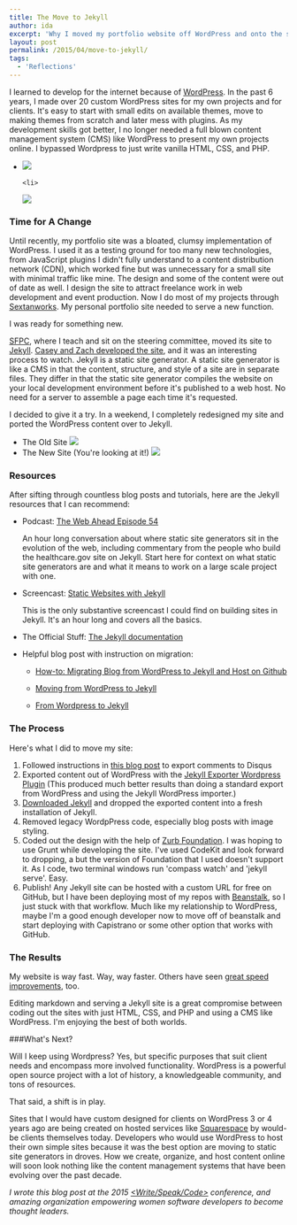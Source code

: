 ```yaml
---
title: The Move to Jekyll
author: ida
excerpt: 'Why I moved my portfolio website off WordPress and onto the static site generator Jekyll, including links to the best resources on the topic. '
layout: post
permalink: /2015/04/move-to-jekyll/
tags:
  - 'Reflections'
---
```


I learned to develop for the internet because of [WordPress](https://wordpress.org/). In the past 6 years, I made over 20 custom WordPress sites for my own projects and for clients. It's easy to start with small edits on available themes, move to making themes from scratch and later mess with plugins. As my development skills got better, I no longer needed a full blown content management system (CMS) like WordPress to present my own projects online. I bypassed Wordpress to just write vanilla HTML, CSS, and PHP. 


<ul class="small-block-grid-2">

<li>
<img class="block-th" src="{{ site.baseurl }}/images//2015/wordpress.jpg" />
    </li>

    <li>
<img class="block-th" src="{{ site.baseurl }}/images//2015/jekyll.png" />
    </li>

</ul>



### Time for A Change

Until recently, my portfolio site was a bloated, clumsy implementation of WordPress. I used it as a testing ground for too many new technologies, from JavaScript plugins I didn't fully understand to a content distribution network (CDN), which worked fine but was unnecessary for a small site with minimal traffic like mine. The design and some of the content were out of date as well. I design the site to attract freelance work in web development and event production. Now I do most of my projects through [Sextanworks](http://sextant.works/). My personal portfolio site needed to serve a new function.

I was ready for something new.

[SFPC](http://sfpc.io/), where I teach and sit on the steering committee, moved its site to [Jekyll](http://jekyllrb.com/). [Casey and Zach developed the site](https://github.com/SFPC/sfpc.github.io), and it was an interesting process to watch. Jekyll is a static site generator. A static site generator is like a CMS in that the content, structure, and style of a site are in separate files. They differ in that the static site generator compiles the website on your local development environment before it's published to a web host. No need for a server to assemble a page each time it's requested.  

I decided to give it a try. In a weekend, I completely redesigned my site and ported the WordPress content over to Jekyll.


<ul class="small-block-grid-2">

<li>
The Old Site
<img class="block-th" src="{{ site.baseurl }}/images//2015/2015-03-21_OldPortfolioSite_BlogPost.jpg" />
</li>

<li>
The New Site (You're looking at it!)
<img class="block-th" src="{{ site.baseurl }}/images//2015/2015-03-21_NewWebsite_BlogPost.jpg" />
</li>

</ul>


### Resources

After sifting through countless blog posts and tutorials, here are the Jekyll resources that I can recommend:

* Podcast: [The Web Ahead Episode 54](http://www.thewebahead.net/54)
    
    An hour long conversation about where static site generators sit in the evolution of the web, including commentary from the people who build the healthcare.gov site on Jekyll. Start here for context on what static site generators are and what it means to work on a large scale project with one.
* Screencast: [Static Websites with Jekyll](http://www.pluralsight.com/courses/static-websites-with-jekyll)
    
    This is the only substantive screencast I could find on building sites in Jekyll. It's an hour long and covers all the basics.

* The Official Stuff: [The Jekyll documentation](http://jekyllrb.com/docs/home/)

* Helpful blog post with instruction on migration: 

    - [How-to: Migrating Blog from WordPress to Jekyll and Host on Github](http://www.girliemac.com/blog/2013/12/27/wordpress-to-jekyll/)

    - [Moving from WordPress to Jekyll](http://red-team-design.com/moving-from-wordpress-to-jekyll/)

    - [From Wordpress to Jekyll](http://blog.8thcolor.com/en/2014/05/migrate-from-wordpress/)





### The Process

Here's what I did to move my site:

1. Followed instructions in [this blog post](http://www.girliemac.com/blog/2013/12/27/wordpress-to-jekyll/) to export comments to Disqus
2. Exported content out of WordPress with the [Jekyll Exporter Wordpress Plugin](https://wordpress.org/plugins/jekyll-exporter/) (This produced much better results than doing a standard export from WordPress and using the Jekyll WordPress importer.)
3. [Downloaded Jekyll](http://jekyllrb.com/docs/quickstart/) and dropped the exported content into a fresh installation of Jekyll. 
3. Removed legacy WordpPress code, especially blog posts with image styling.
4. Coded out the design with the help of [Zurb Foundation](http://foundation.zurb.com/). I was hoping to use Grunt while developing the site. I've used CodeKit and look forward to dropping, a but the version of Foundation that I used doesn't support it. As I code, two terminal windows run 'compass watch' and 'jekyll serve'. Easy.
5. Publish! Any Jekyll site can be hosted with a custom URL for free on GitHub, but I have been deploying most of my repos with [Beanstalk](http://beanstalkapp.com/), so I just stuck with that workflow. Much like my relationship to WordPress, maybe I'm a good enough developer now to move off of beanstalk and start deploying with Capistrano or some other option that works with GitHub. 



### The Results

My website is way fast. Way, way faster. Others have seen [great speed improvements](http://euri.ca/2012/wordpress-vs-jekylloctopress-speed-test/index.html), too.

Editing markdown and serving a Jekyll site is a great compromise between coding out the sites with just HTML, CSS, and PHP and using a CMS like WordPress. I'm enjoying the best of both worlds.



###What's Next?

Will I keep using Wordpress? Yes, but specific purposes that suit client needs and encompass more involved functionality. WordPress is a powerful open source project with a lot of history, a knowledgeable community, and tons of resources.

That said, a shift is in play.

Sites that I would have custom designed for clients on WordPress 3 or 4 years ago are being created on hosted services like [Squarespace](https://en.wikipedia.org/wiki/Squarespace) by would-be clients themselves today. Developers who would use WordPress to host their own simple sites because it was the best option are moving to static site generators in droves. How we create, organize, and host content online will soon look nothing like the content management systems that have been evolving over the past decade. 



_I wrote this blog post at the 2015 [<Write/Speak/Code>](http://www.writespeakcode.com/) conference, and amazing organization empowering women software developers to become thought leaders._


